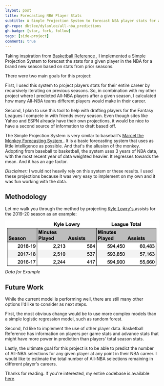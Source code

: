 ```yaml
---
layout: post
title: Forecasting NBA Player Stats
subtitle: A Simple Projection System to forecast NBA player stats for a new season
gh-repo: dktlee/dylanlee/all-nba_predictions
gh-badge: [star, fork, follow]
tags: [side-project]
comments: true
---
```


Taking inspiration from <a target="_blank" href="https://www.basketball-reference.com/">Basketball Reference </a>, I implemented a Simple Projection System to forecast the stats for a given player in the NBA for a brand new season based on stats from prior seasons. 

There were two main goals for this project:

First, I used this system to project players stats for their entire career by recursively iterating on previous seasons. So, in combination with my other project where I predicted All-NBA players after a given season, I calculated how many All-NBA teams different players would make in their career.

Second, I plan to use this tool to help with drafting players for the Fantasy Leagues I compete in with friends every season. Even though sites like Yahoo and ESPN already have their own projections, it would be nice to have a second source of information to draft based off. 

The Simple Projection System is very similar to baseball's <a target="_blank" href="http://www.tangotiger.net/marcel/">Marcel the Monkey Forecasting System </a>. It is a basic forecasting system that uses as little intelligence as possible. And that's the allusion of the monkey. Adopting from baseball to basketball, the system uses 3 years of NBA data, with the most recent year of data weighted heavier. It regresses towards the mean. And it has an age factor. 

*Disclaimer:* I would not heavily rely on this system or these results. I used these projections because it was very easy to implement on my own and it was fun working with the data.

## Methodology

Let me walk you through the method by projecting <a target="_blank" href="https://www.basketball-reference.com/players/l/lowryky01.html">Kyle Lowry's </a> assists for the 2019-20 season as an example: 

![Data: Kyle Lowry Assists](/img/kyle_lowry_ast.png)
*Data for Example*



## Future Work

While the current model is performing well, there are still many other options I'd like to consider as next steps. 

First, the most obvious change would be to use more complex models than a simple logistic regression model, such as random forest.

Second, I'd like to implement the use of other player data. Basketball Reference has information on players per game stats and advance stats that might have more power in prediction than players' total season stats. 

Lastly, the ultimate goal for this project is to be able to predict the number of All-NBA selections for any given player at any point in their NBA career. I would like to estimate the total number of All-NBA selections remaining in different player's careers.

Thanks for reading. If you're interested, my entire codebase is available <a target="_blank" href="https://github.com/dktlee/dylanlee/tree/master/all-nba_predictions">here</a>.   